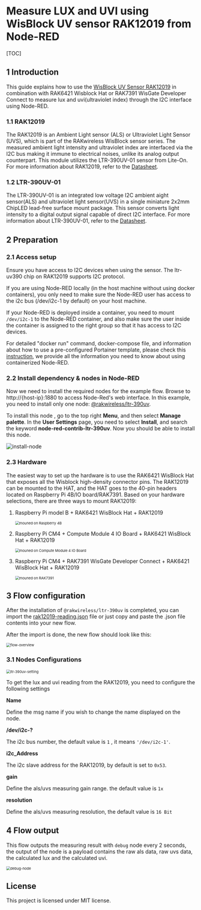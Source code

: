 # Measure LUX and UVI using WisBlock UV sensor RAK12019 from Node-RED 

[TOC]

## 1 Introduction

This guide explains how to use the [WisBlock UV Sensor RAK12019](https://docs.rakwireless.com/Product-Categories/WisBlock/RAK12019/Overview/) in combination with RAK6421 Wisblock Hat or RAK7391 WisGate Developer Connect to measure lux and uvi(ultraviolet index) through the I2C interface using Node-RED.  

### 1.1 RAK12019

The RAK12019 is an Ambient Light sensor (ALS) or Ultraviolet Light Sensor (UVS), which is part of the RAKwireless WisBlock sensor series. The measured ambient light intensity and ultraviolet index are interfaced via the I2C bus making it immune to electrical noises, unlike its analog output counterpart. This module utilizes the LTR-390UV-01 sensor from Lite-On. For more information about RAK12019, refer to the [Datasheet](https://docs.rakwireless.com/Product-Categories/WisBlock/RAK12004/Datasheet/).

### 1.2 LTR-390UV-01

The LTR-390UV-01 is an integrated low voltage I2C  ambient aight sensor(ALS) and ultraviolet light sensor(UVS) in a single miniature 2x2mm ChipLED lead-free surface mount package. This sensor converts light intensity to a digital output signal capable of direct I2C interface. For more information about LTR-390UV-01, refer to the [Datasheet](https://optoelectronics.liteon.com/upload/download/DS86-2015-0004/LTR-390UV_Final_%20DS_V1%201.pdf). 



## 2 Preparation


### 2.1 Access setup

Ensure you have access to I2C devices when using the sensor. The ltr-uv390 chip on RAK12019 supports I2C protocol.

If you are using Node-RED locally (in the host machine without using docker containers), you only need to  make sure the Node-RED user has access to the i2c bus (/dev/i2c-1 by default) on your host machine. 

If your Node-RED is deployed inside a container, you need to mount `/dev/i2c-1` to the Node-RED container, and also make sure the user inside the container is assigned to the right group so that it has access to I2C devices.

For detailed "docker run" command, docker-compose file, and information about how to use a pre-configured Portainer template, please check this [instruction](../../../README-Docker/README.md), we provide all the information you need to know about using containerized Node-RED.

### 2.2 Install dependency & nodes in Node-RED

Now we need to install the required nodes for the example flow. Browse to http://{host-ip}:1880 to access Node-Red's web interface. In this example, you need to install only one node: [@rakwireless/ltr-390uv](https://www.npmjs.com/package/@rakwireless/ltr-390uv).

To install this node , go to the top right **Menu**, and then select **Manage palette**. In the **User Settings** page, you need to select **Install**, and search the keyword **node-red-contrib-ltr-390uv**. Now you should be able to install this node. 

![install-node](assets/install-node.png)

### 2.3 Hardware  

The easiest way to set up the hardware is to use the RAK6421 WisBlock Hat that exposes all the Wisblock high-density connector pins.  The RAK12019 can be mounted to the HAT, and the HAT goes to the 40-pin headers located on Raspberry Pi 4B/IO board/RAK7391. Based on your hardware selections, there are three ways to mount RAK12019:

1. Raspberry Pi model B + RAK6421 WisBlock Hat +  RAK12019

   <img src="assets/mount-on-raspberrypi-4b.jpg" alt="mouned on Raspberry 4B" style="zoom:67%;" />

2. Raspberry Pi CM4 + Compute Module 4 IO Board + RAK6421 WisBlock Hat + RAK12019

   <img src="assets/mount-on-IO-board.jpg" alt="mouned on Compute Module 4 IO Board" style="zoom:67%;" />

3. Raspberry Pi CM4  + RAK7391 WisGate Developer Connect + RAK6421 WisBlock Hat + RAK12019

   <img src="assets/mount-on-RAK7391.jpg" alt="mouned on RAK7391" style="zoom:67%;" />





## 3 Flow configuration

After the installation of `@rakwireless/ltr-390uv` is completed,  you can import the  [rak12019-reading.json](rak12019-reading.json) file or just copy and paste the .json file contents into your new flow.

After the import is done, the new flow should look like this:

<img src="assets/flow-overview.png" alt="flow-overview" style="zoom:67%;" />

### 3.1 Nodes Configurations 

<img src="assets/ltr-390uv-setting.png" alt="ltr-390uv-setting" style="zoom:67%;" />

To get the lux and uvi reading from the RAK12019,  you need to configure the following settings

**Name**

Define the msg name if you wish to change the name displayed on the node.

**/dev/i2c-?**

The i2c bus number, the default value is `1` , it means `'/dev/i2c-1'`.

**i2c_Address**

The i2c slave address for the RAK12019, by default is set to `0x53`.

**gain**

Define the als/uvs measuring gain range. the default value is `1x`

**resolution**

Define the als/uvs measuring resolution, the default value is `16 Bit`

## 4 Flow output

This flow outputs the measuring result with `debug` node every 2 seconds, the output of the node is a payload contains the raw als data, raw uvs data,  the calculated lux and the calculated uvi.

<img src="assets/debug-node.png" alt="debug-node" style="zoom:67%;" />

## License

This project is licensed under MIT license.

